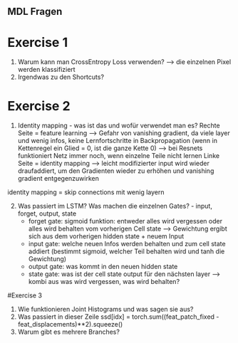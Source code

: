 ## MDL Fragen

# Exercise 1
1. Warum kann man CrossEntropy Loss verwenden? --> die einzelnen Pixel werden klassifiziert
2. Irgendwas zu den Shortcuts?

# Exercise 2
1. Identity mapping - was ist das und wofür verwendet man es?
    Rechte Seite = feature learning --> Gefahr von vanishing gradient, da viele layer und wenig infos, keine Lernfortschritte in Backpropagation (wenn in Kettenregel ein Glied = 0, ist die ganze Kette 0)
    --> bei Resnets funktioniert Netz immer noch, wenn einzelne Teile nicht lernen
    Linke Seite = identity mapping --> leicht modifizierter input wird wieder draufaddiert, um den Gradienten wieder zu erhöhen und vanishing gradient entgegenzuwirken

identity mapping = skip connections mit wenig layern

2. Was passiert im LSTM? Was machen die einzelnen Gates? - input, forget, output, state
    - forget gate: sigmoid funktion: entweder alles wird vergessen oder alles wird behalten vom vorherigen Cell state --> Gewichtung ergibt sich aus dem vorherigen hidden state + neuem Input
    - input gate: welche neuen Infos werden behalten und zum cell state addiert (bestimmt sigmoid, welcher Teil behalten wird und tanh die Gewichtung)
    - output gate: was kommt in den neuen hidden state
    - state gate: was ist der cell state output für den nächsten layer --> kombi aus was wird vergessen, was wird behalten?

#Exercise 3
1. Wie funktionieren Joint Histograms und was sagen sie aus?
2. Was passiert in dieser Zeile 
ssd[idx] = torch.sum((feat_patch_fixed - feat_displacements)**2).squeeze() 
3. Warum gibt es mehrere Branches? 
